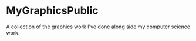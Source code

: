 # MyGraphicsPublic
A collection of the graphics work I've done along side my computer science work.
